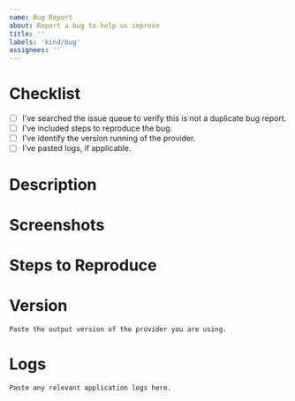 ```yaml
---
name: Bug Report
about: Report a bug to help us improve
title: ''
labels: 'kind/bug'
assignees: ''
---
```


# Checklist

* [ ] I've searched the issue queue to verify this is not a duplicate bug report.
* [ ] I've included steps to reproduce the bug.
* [ ] I've identify the version running of the provider.
* [ ] I've pasted logs, if applicable.

# Description

<!-- A clear and concise description of the bug. -->

# Screenshots

<!-- If applicable, add screenshots to help explain the bug. -->

# Steps to Reproduce

<!-- A list of the steps required to reproduce the issue. -->

# Version

```
Paste the output version of the provider you are using.
```

# Logs

```
Paste any relevant application logs here.
```